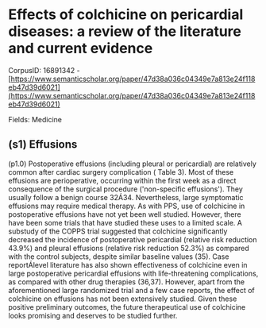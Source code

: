 # Effects of colchicine on pericardial diseases: a review of the literature and current evidence

CorpusID: 16891342 - [https://www.semanticscholar.org/paper/47d38a036c04349e7a813e24f118eb47d39d6021](https://www.semanticscholar.org/paper/47d38a036c04349e7a813e24f118eb47d39d6021)

Fields: Medicine

## (s1) Effusions
(p1.0) Postoperative effusions (including pleural or pericardial) are relatively common after cardiac surgery complication ( Table 3). Most of these effusions are perioperative, occurring within the first week as a direct consequence of the surgical procedure ('non-specific effusions'). They usually follow a benign course 32Á34. Nevertheless, large symptomatic effusions may require medical therapy. As with PPS, use of colchicine in postoperative effusions have not yet been well studied. However, there have been some trials that have studied these uses to a limited scale. A substudy of the COPPS trial suggested that colchicine significantly decreased the incidence of postoperative pericardial (relative risk reduction 43.9%) and pleural effusions (relative risk reduction 52.3%) as compared with the control subjects, despite similar baseline values (35). Case reportÁlevel literature has also shown effectiveness of colchicine even in large postoperative pericardial effusions with life-threatening complications, as compared with other drug therapies (36,37). However, apart from the aforementioned large randomized trial and a few case reports, the effect of colchicine on effusions has not been extensively studied. Given these positive preliminary outcomes, the future therapeutical use of colchicine looks promising and deserves to be studied further.
